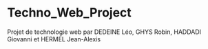 # Techno_Web_Project
Projet de technologie web par DEDEINE Léo, GHYS Robin, HADDADI Giovanni et HERMEL Jean-Alexis